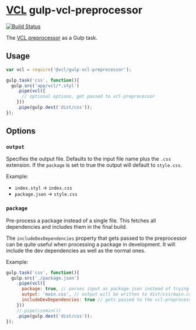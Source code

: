# [VCL](https://vcl.github.io/) gulp-vcl-preprocessor

[![Build Status](http://img.shields.io/travis/vcl/gulp-vcl-preprocessor.svg?style=flat)](https://travis-ci.org/vcl/gulp-vcl-preprocessor)

The [VCL preprocessor](https://github.com/vcl/vcl/tools/gulp-vcl-preprocessor)
as a Gulp task.

## Usage

```js
var vcl = require('@vcl/gulp-vcl-preprocessor');

gulp.task('css', function(){
  gulp.src('app/vcl/*.styl')
    .pipe(vcl({
      // optional options, get passed to vcl-preprocessor
    }))
    .pipe(gulp.dest('dist/css'));
});
```

## Options

### `output`

Specifies the output file. Defaults to the input file name plus the `.css`
extension. If the `package` is set to true the output will default to
`style.css`.

Example:

* `index.styl` → `index.css`
* `package.json` → `style.css`

### `package`

Pre-process a package instead of a single file. This fetches all dependencies
and includes them in the final build.

The `includeDevDependencies` property that gets passed to the preprocessor can
be quite useful when processing a package in development. It will include the
dev dependencies as well as the normal ones.

Example:

```js
gulp.task('css', function(){
  gulp.src('./package.json')
    .pipe(vcl({
      package: true, // parses input as package.json instead of trying to pre-process
      output: 'main.css', // output will be written to dist/css/main.css
      includeDevDependencies: true // gets passed to the vcl-preprocessor
    }))
    //.pipe(cssmin())
    .pipe(gulp.dest('dist/css'));
});
```

